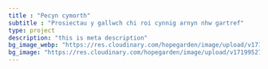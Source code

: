 ```yaml
---
title : "Pecyn cymorth"
subtitle : "Prosiectau y gallwch chi roi cynnig arnyn nhw gartref"
type: project
description: "this is meta description"
bg_image_webp: "https://res.cloudinary.com/hopegarden/image/upload/v1719952740/title-poppy.webp"
bg_image: "https://res.cloudinary.com/hopegarden/image/upload/v1719952740/title-poppy.webp"
---
```


